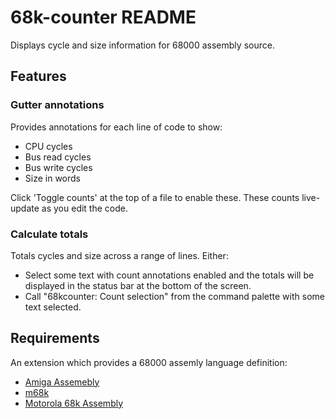 # 68k-counter README

Displays cycle and size information for 68000 assembly source. 

## Features

### Gutter annotations

Provides annotations for each line of code to show:

- CPU cycles
- Bus read cycles
- Bus write cycles
- Size in words

Click 'Toggle counts' at the top of a file to enable these. These counts live-update as you edit the code.

### Calculate totals

Totals cycles and size across a range of lines. Either:

- Select some text with count annotations enabled and the totals will be displayed in the status bar at the bottom of the screen.
- Call "68kcounter: Count selection" from the command palette with some text selected.

## Requirements

An extension which provides a 68000 assemly language definition:

- [Amiga Assemebly](https://marketplace.visualstudio.com/items?itemName=prb28.amiga-assembly)
- [m68k](https://marketplace.visualstudio.com/items?itemName=steventattersall.m68k)
- [Motorola 68k Assembly](https://marketplace.visualstudio.com/items?itemName=clcxce.motorola-68k-assembly)